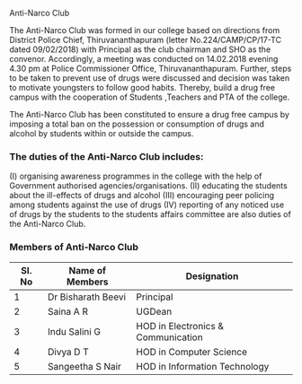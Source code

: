 Anti-Narco Club

The Anti-Narco Club was formed in our college  based on directions from District Police Chief, Thiruvananthapuram (letter No.224/CAMP/CP/17-TC dated 09/02/2018) with Principal as the club chairman and SHO as the convenor. Accordingly, a  meeting was conducted on 14.02.2018 evening 4.30 pm at Police Commissioner Office, Thiruvananthapuram. Further, steps to be taken to prevent  use of drugs were discussed and decision was taken to motivate youngsters  to follow good habits. Thereby, build a drug free campus with the cooperation of Students ,Teachers and PTA of the college.

The Anti-Narco Club has been constituted to ensure a drug free campus by imposing a total ban on  the possession or consumption of drugs and alcohol by students within or outside the campus.

### The duties of the Anti-Narco Club includes:

(I) organising awareness programmes in the college with the help of Government authorised agencies/organisations.
(II)    educating the students about the ill-effects of drugs and alcohol
(III)   encouraging peer policing among students against the use of drugs 
(IV)     reporting of any noticed use of drugs  by the students to the students affairs committee are also duties of the Anti-Narco Club.

### Members of Anti-Narco Club
| Sl. No | Name of Members | Designation |
| --- | --- | --- |
| 1   | Dr Bisharath Beevi | Principal |
| 2   | Saina A R | UGDean |
| 3   | Indu Salini G | HOD in Electronics & Communication |
| 4   | Divya D T | HOD in Computer Science |
| 5   | Sangeetha S Nair | HOD in Information Technology |